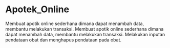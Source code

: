 # Apotek_Online
Membuat apotik online sederhana dimana dapat menambah data, membantu melakukan transaksi.
Membuat apotik online sederhana dimana dapat menambah data, membantu melakukan transaksi.
Melakukan inputan pendataan obat dan menghapus pendataan pada obat.

